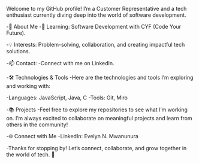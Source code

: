 Welcome to my GitHub profile! I’m a Customer Representative and a tech enthusiast currently diving deep into the world of software development.

-🌟 About Me
-🌱 Learning: Software Development with CYF (Code Your Future).

-💡 Interests: Problem-solving, collaboration, and creating impactful tech solutions.

-📫 Contact: 
-Connect with me on LinkedIn.

-🛠️ Technologies & Tools
-Here are the technologies and tools I’m exploring and working with:

-Languages: JavaScript, Java, C
-Tools: Git, Miro

-📚 Projects
-Feel free to explore my repositories to see what I’m working on. I’m always excited to collaborate on meaningful projects and learn from others in the community!

-🌐 Connect with Me
-LinkedIn: Evelyn N. Mwanunura

-Thanks for stopping by! Let’s connect, collaborate, and grow together in the world of tech. 🚀
